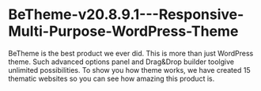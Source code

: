 # BeTheme-v20.8.9.1---Responsive-Multi-Purpose-WordPress-Theme
BeTheme is the best product we ever did. This is more than just WordPress theme. Such advanced options panel and Drag&amp;Drop builder toolgive unlimited possibilities. To show you how theme works, we have created 15 thematic websites so you can see how amazing this product is.
